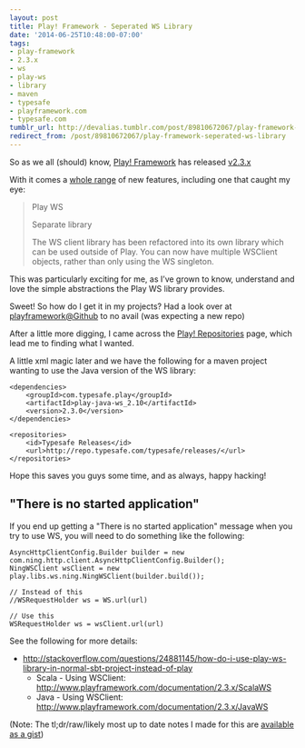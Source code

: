 ```yaml
---
layout: post
title: Play! Framework - Seperated WS Library
date: '2014-06-25T10:48:00-07:00'
tags:
- play-framework
- 2.3.x
- ws
- play-ws
- library
- maven
- typesafe
- playframework.com
- typesafe.com
tumblr_url: http://devalias.tumblr.com/post/89810672067/play-framework-seperated-ws-library
redirect_from: /post/89810672067/play-framework-seperated-ws-library
---
```

So as we all (should) know, [Play! Framework](https://www.playframework.com/) has released [v2.3.x](https://www.typesafe.com/blog/announcing-play-230)

With it comes a [whole range](https://www.playframework.com/documentation/2.3.x/Highlights23) of new features, including one that caught my eye:

> Play WS
>
> Separate library
>
> The WS client library has been refactored into its own library which can be used outside of Play. You can now have multiple WSClient objects, rather than only using the WS singleton.

This was particularly exciting for me, as I’ve grown to know, understand and love the simple abstractions the Play WS library provides.

Sweet! So how do I get it in my projects? Had a look over at [playframework@Github](https://github.com/playframework) to no avail (was expecting a new repo)

After a little more digging, I came across the [Play! Repositories](https://www.playframework.com/documentation/2.3.x/Repositories) page, which lead me to finding what I wanted.

A little xml magic later and we have the following for a maven project wanting to use the Java version of the WS library:

```
<dependencies>
    <groupId>com.typesafe.play</groupId>
    <artifactId>play-java-ws_2.10</artifactId>
    <version>2.3.0</version>
</dependencies>

<repositories>
    <id>Typesafe Releases</id>
    <url>http://repo.typesafe.com/typesafe/releases/</url>
</repositories>
```

Hope this saves you guys some time, and as always, happy hacking!

## "There is no started application"

If you end up getting a "There is no started application" message when you try to use WS, you will need to do something like the following:

```
AsyncHttpClientConfig.Builder builder = new com.ning.http.client.AsyncHttpClientConfig.Builder();
NingWSClient wsClient = new play.libs.ws.ning.NingWSClient(builder.build());

// Instead of this
//WSRequestHolder ws = WS.url(url)

// Use this
WSRequestHolder ws = wsClient.url(url)
```

See the following for more details:

* http://stackoverflow.com/questions/24881145/how-do-i-use-play-ws-library-in-normal-sbt-project-instead-of-play
  * Scala - Using WSClient: http://www.playframework.com/documentation/2.3.x/ScalaWS
  * Java - Using WSClient: http://www.playframework.com/documentation/2.3.x/JavaWS

(Note: The tl;dr/raw/likely most up to date notes I made for this are [available as a gist](https://gist.github.com/alias1/288dce6b353f2a72a7d4))
